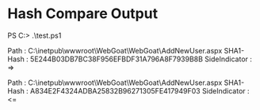 # Hash Compare Output

PS C:\> .\test.ps1


Path          : C:\inetpub\wwwroot\WebGoat\WebGoat\AddNewUser.aspx
SHA1-Hash     : 5E244B03DB7BC38F956EFBDF31A796A8F7939B8B
SideIndicator : =>

Path          : C:\inetpub\wwwroot\WebGoat\WebGoat\AddNewUser.aspx
SHA1-Hash     : A834E2F4324ADBA25832B96271305FE417949F03
SideIndicator : <=


